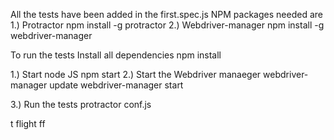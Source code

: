 All the tests have been added in the first.spec.js
NPM packages needed are
1.) Protractor
  npm install -g protractor
2.) Webdriver-manager
  npm install -g webdriver-manager


To run the tests
Install all dependencies
npm install

 1.) Start node JS
 npm start
2.) Start the Webdriver manaeger
  webdriver-manager update
  webdriver-manager start



3.) Run the tests
protractor conf.js

t flight ff
